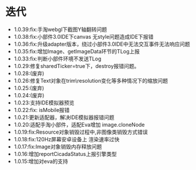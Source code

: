 # 迭代
- 1.0.39:fix:手淘webgl下截图Y轴翻转问题
- 1.0.38:fix:小部件3.0IDE下canvas 无style问题造成IDE下报错
- 1.0.36:fix:升级adapter版本，绕过小部件3.0IDE中无法交互事件无法响应问题
- 1.0.35:fix:增加Image、getImageData环节的TLog上报
- 1.0.33:fix:判断小部件环境不发送TLog
- 1.0.29:修复sharedTicker=true下，destroy报错问题。
- 1.0.28:(废弃)
- 1.0.26:修复Text对象在trim\resolution变化等多种情况下的缩放问题
- 1.0.25:(废弃)
- 1.0.24:(废弃)
- 1.0.23:支持IDE模拟器预览
- 1.0.22:fix: isMobile报错
- 1.0.21:更新适配器，解决IDE模拟器报错问题
- 1.0.20:适配手淘小部件，适配Eva增加 image.cloneNode
- 1.0.19:fix:Resource对象销毁过程中,非图像类销毁方式错误
- 1.0.18:fix:120Hz屏幕安卓设备上 渲染速率过快
- 1.0.17:fix:Image对象销毁内存释放问题
- 1.0.16:增加reportCicadaStatus上报引擎类型
- 1.0.15:增加对eva的支持
